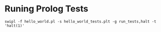 # Runing Prolog Tests

```
swipl -f hello_world.pl -s hello_world_tests.plt -g run_tests,halt -t 'halt(1)'
```
